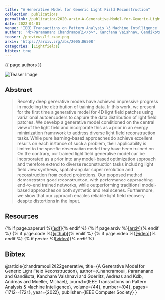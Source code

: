 ```yaml
---
title: "A Generative Model for Generic Light Field Reconstruction"
collection: publications
permalink: /publication/2020-arxiv-A-Generative-Model-for-Generic-Light-Field-Reconstruction
date: 2022-04-01
venue: 'IEEE Transactions on Pattern Analysis \& Machine Intelligence'
authors: '<b>Paramanand Chandramouli</b>*, Kanchana Vaishnavi Gandikota*, Andreas Goerlitz, Andreas Kolb, Michael Moeller'
teaser: /previews/lf_cvae.png
arxiv: 'https://arxiv.org/abs/2005.06508'
categories: [Lightfields]
bibtex: true
---
```


{{ page.authors }}

<img class="pub_teaser" src="../images/previews/lf_cvae.png" alt="Teaser Image" title="teaser" />

## Abstract

> Recently deep generative models have achieved impressive progress in modeling the distribution of training data. In this work, we present for the first time a generative model for 4D light field patches using variational autoencoders to capture the data distribution of light field patches. We develop a generative model conditioned on the central view of the light field and incorporate this as a prior in an energy minimization framework to address diverse light field reconstruction tasks. While pure learning-based approaches do achieve excellent results on each instance of such a problem, their applicability is limited to the specific observation model they have been trained on. On the contrary, our trained light field generative model can be incorporated as a prior into any model-based optimization approach and therefore extend to diverse reconstruction tasks including light field view synthesis, spatial-angular super resolution and reconstruction from coded projections. Our proposed method demonstrates good reconstruction, with performance approaching end-to-end trained networks, while outperforming traditional model-based approaches on both synthetic and real scenes. Furthermore, we show that our approach enables reliable light field recovery despite distortions in the input. 

## Resources

{% if page.paperurl %}<a href=" {{ page.paperurl }} ">[pdf]</a>{% endif %} {% if page.arxiv %}<a href=" {{ page.arxiv }} ">[arxiv]</a>{% endif %} {% if page.code %}<a href=" {{ page.code }} ">[github]</a>{% endif %} {% if page.video %}<a href=" {{ page.video }} ">[video]</a>{% endif %} {% if poster %}<a href=" {{ page.poster }} ">[video]</a>{% endif %}


## Bibtex

@article{chandramouli2022generative,
  title={A Generative Model for Generic Light Field Reconstruction},
  author={Chandramouli, Paramanand and Gandikota, Kanchana Vaishnavi and Goerlitz, Andreas and Kolb, Andreas and Moeller, Michael},
  journal={IEEE Transactions on Pattern Analysis \& Machine Intelligence},
  volume={44},
  number={04},
  pages={1712--1724},
  year={2022},
  publisher={IEEE Computer Society}
}


